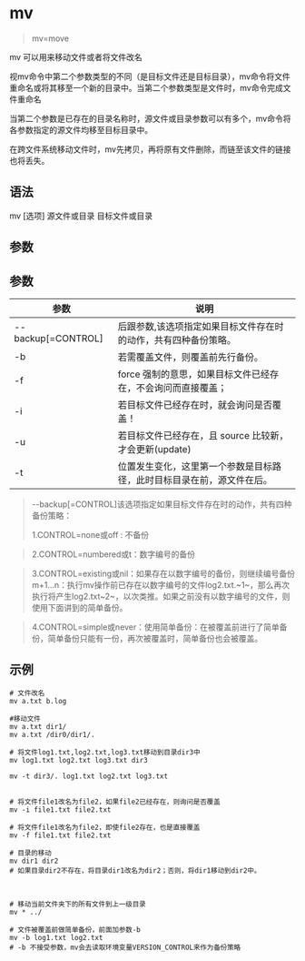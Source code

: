 # mv
> mv=move

mv 可以用来移动文件或者将文件改名

视mv命令中第二个参数类型的不同（是目标文件还是目标目录），mv命令将文件重命名或将其移至一个新的目录中。当第二个参数类型是文件时，mv命令完成文件重命名

当第二个参数是已存在的目录名称时，源文件或目录参数可以有多个，mv命令将各参数指定的源文件均移至目标目录中。

在跨文件系统移动文件时，mv先拷贝，再将原有文件删除，而链至该文件的链接也将丢失。


## 语法
mv [选项] 源文件或目录 目标文件或目录

## 参数
## 参数
参数 | 说明
--|--
--backup[=CONTROL]|后跟参数,该选项指定如果目标文件存在时的动作，共有四种备份策略。
-b |若需覆盖文件，则覆盖前先行备份。 
-f |force 强制的意思，如果目标文件已经存在，不会询问而直接覆盖；
-i |若目标文件已经存在时，就会询问是否覆盖！
-u |若目标文件已经存在，且 source 比较新，才会更新(update)
-t |位置发生变化，这里第一个参数是目标路径，此时目标目录在前，源文件在后。

> --backup[=CONTROL]该选项指定如果目标文件存在时的动作，共有四种备份策略：
> 
> 1.CONTROL=none或off : 不备份

> 2.CONTROL=numbered或t：数字编号的备份

> 3.CONTROL=existing或nil：如果存在以数字编号的备份，则继续编号备份m+1...n：执行mv操作前已存在以数字编号的文件log2.txt.~1~，那么再次执行将产生log2.txt~2~，以次类推。如果之前没有以数字编号的文件，则使用下面讲到的简单备份。

> 4.CONTROL=simple或never：使用简单备份：在被覆盖前进行了简单备份，简单备份只能有一份，再次被覆盖时，简单备份也会被覆盖。

## 示例
```
# 文件改名
mv a.txt b.log

#移动文件
mv a.txt dir1/
mv a.txt /dir0/dir1/.

# 将文件log1.txt,log2.txt,log3.txt移动到目录dir3中
mv log1.txt log2.txt log3.txt dir3

mv -t dir3/. log1.txt log2.txt log3.txt 


# 将文件file1改名为file2，如果file2已经存在，则询问是否覆盖
mv -i file1.txt file2.txt

# 将文件file1改名为file2，即使file2存在，也是直接覆盖
mv -f file1.txt file2.txt

# 目录的移动
mv dir1 dir2 
# 如果目录dir2不存在，将目录dir1改名为dir2；否则，将dir1移动到dir2中。

 

# 移动当前文件夹下的所有文件到上一级目录
mv * ../

# 文件被覆盖前做简单备份，前面加参数-b
mv -b log1.txt log2.txt
# -b 不接受参数，mv会去读取环境变量VERSION_CONTROL来作为备份策略
